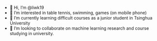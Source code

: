 - 👋 Hi, I’m @liwk19
- 👀 I’m interested in table tennis, swimming, games (on mobile phone)
- 🌱 I’m currently learning difficult courses as a junior student in Tsinghua University
- 💞️ I’m looking to collaborate on machine learning research and course studying in university.

<!---
liwk19/liwk19 is a ✨ special ✨ repository because its `README.md` (this file) appears on your GitHub profile.
You can click the Preview link to take a look at your changes.
--->
